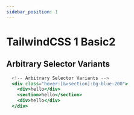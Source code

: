 ```yaml
---
sidebar_position: 1
---
```


# TailwindCSS 1 Basic2

## Arbitrary Selector Variants 

```jsx
  <!-- Arbitrary Selector Variants -->
  <div class="hover:[&>section]:bg-blue-200">
    <div>hello</div>
    <section>hello</section>
    <div>hello</div>
  </div>
```
